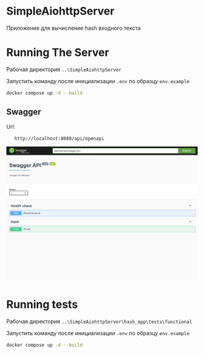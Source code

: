 # SimpleAiohttpServer

Приложение для вычисление hash входного текста

# Running The Server

Рабочая директория `..\SimpleAiohttpServer`

Запустить команду после инициализации `.env` по образцу `env.example`

```bash
docker compose up -d --build
```

## Swagger

Url:

```
   http://localhost:8080/api/openapi
```

![hash_app_swagger](docs/hash_app_swagger.png)


# Running tests

Рабочая директория `..\SimpleAiohttpServer\hash_app\tests\functional`

Запустить команду после инициализации `.env` по образцу `env.example`

```bash
docker compose up -d --build
```

